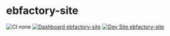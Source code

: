 # ebfactory-site

![CI none](https://img.shields.io/badge/ci-none-orange.svg)
[![Dashboard ebfactory-site](https://img.shields.io/badge/dashboard-ebfactory_site-yellow.svg)](https://dashboard.pantheon.io/sites/99fd66a2-dae9-4525-b2e9-b28281d4b04a#dev/code)
[![Dev Site ebfactory-site](https://img.shields.io/badge/site-ebfactory_site-blue.svg)](http://dev-ebfactory-site.pantheonsite.io/)